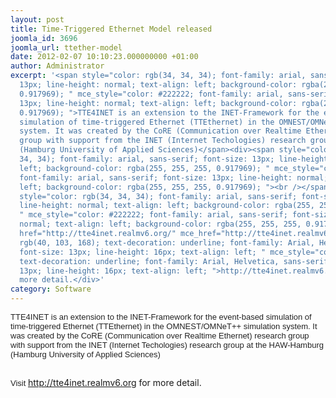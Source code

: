 ```yaml
---
layout: post
title: Time-Triggered Ethernet Model released
joomla_id: 3696
joomla_url: ttether-model
date: 2012-02-07 10:10:23.000000000 +01:00
author: Administrator
excerpt: '<span style="color: rgb(34, 34, 34); font-family: arial, sans-serif; font-size:
  13px; line-height: normal; text-align: left; background-color: rgba(255, 255, 255,
  0.917969); " mce_style="color: #222222; font-family: arial, sans-serif; font-size:
  13px; line-height: normal; text-align: left; background-color: rgba(255, 255, 255,
  0.917969); ">TTE4INET is an extension to the INET-Framework for the event-based
  simulation of time-triggered Ethernet (TTEthernet) in the OMNEST/OMNeT++ simulation
  system. It was created by the CoRE (Communication over Realtime Ethernet) research
  group with support from the INET (Internet Techologies) research group at the HAW-Hamburg
  (Hamburg University of Applied Sciences)</span><div><span style="color: rgb(34,
  34, 34); font-family: arial, sans-serif; font-size: 13px; line-height: normal; text-align:
  left; background-color: rgba(255, 255, 255, 0.917969); " mce_style="color: #222222;
  font-family: arial, sans-serif; font-size: 13px; line-height: normal; text-align:
  left; background-color: rgba(255, 255, 255, 0.917969); "><br /></span></div><div><span
  style="color: rgb(34, 34, 34); font-family: arial, sans-serif; font-size: 13px;
  line-height: normal; text-align: left; background-color: rgba(255, 255, 255, 0.917969);
  " mce_style="color: #222222; font-family: arial, sans-serif; font-size: 13px; line-height:
  normal; text-align: left; background-color: rgba(255, 255, 255, 0.917969); ">Visit&nbsp;</span><a
  href="http://tte4inet.realmv6.org/" mce_href="http://tte4inet.realmv6.org/" style="color:
  rgb(40, 103, 168); text-decoration: underline; font-family: Arial, Helvetica, sans-serif;
  font-size: 13px; line-height: 16px; text-align: left; " mce_style="color: #2867a8;
  text-decoration: underline; font-family: Arial, Helvetica, sans-serif; font-size:
  13px; line-height: 16px; text-align: left; ">http://tte4inet.realmv6.org</a>&nbsp;for
  more detail.</div>'
category: Software
---
```

<span style="color: rgb(34, 34, 34); font-family: arial, sans-serif; font-size: 13px; line-height: normal; text-align: left; background-color: rgba(255, 255, 255, 0.917969); " mce_style="color: #222222; font-family: arial, sans-serif; font-size: 13px; line-height: normal; text-align: left; background-color: rgba(255, 255, 255, 0.917969); ">TTE4INET is an extension to the INET-Framework for the event-based simulation of time-triggered Ethernet (TTEthernet) in the OMNEST/OMNeT++ simulation system. It was created by the CoRE (Communication over Realtime Ethernet) research group with support from the INET (Internet Techologies) research group at the HAW-Hamburg (Hamburg University of Applied Sciences)</span><div><span style="color: rgb(34, 34, 34); font-family: arial, sans-serif; font-size: 13px; line-height: normal; text-align: left; background-color: rgba(255, 255, 255, 0.917969); " mce_style="color: #222222; font-family: arial, sans-serif; font-size: 13px; line-height: normal; text-align: left; background-color: rgba(255, 255, 255, 0.917969); "><br /></span></div><div><span style="color: rgb(34, 34, 34); font-family: arial, sans-serif; font-size: 13px; line-height: normal; text-align: left; background-color: rgba(255, 255, 255, 0.917969); " mce_style="color: #222222; font-family: arial, sans-serif; font-size: 13px; line-height: normal; text-align: left; background-color: rgba(255, 255, 255, 0.917969); ">Visit&nbsp;</span><a href="http://tte4inet.realmv6.org/" mce_href="http://tte4inet.realmv6.org/" style="color: rgb(40, 103, 168); text-decoration: underline; font-family: Arial, Helvetica, sans-serif; font-size: 13px; line-height: 16px; text-align: left; " mce_style="color: #2867a8; text-decoration: underline; font-family: Arial, Helvetica, sans-serif; font-size: 13px; line-height: 16px; text-align: left; ">http://tte4inet.realmv6.org</a>&nbsp;for more detail.</div>
